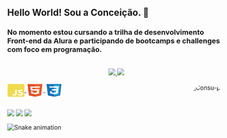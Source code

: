 ## Hello World! Sou a Conceição. 👋
### No momento estou cursando a trilha de desenvolvimento Front-end da Alura e participando de bootcamps e challenges com foco em programação.
<br>
<div align="center">
  <a href="https://github.com/conceicao-peres">
  <img height="180em" src="https://github-readme-stats.vercel.app/api?username=conceicao-peres&show_icons=true&theme=Light_high_contrast&include_all_commits=true&count_private=true"/>
  <img height="180em" src="https://github-readme-stats.vercel.app/api/top-langs/?username=conceicao-peres&layout=compact&langs_count=7&theme=Light_high_contrast"/>
</div>

  <div style="display: inline_block"><br>
  <img align="center" alt="Consu-Js" height="30" width="40" src="https://raw.githubusercontent.com/devicons/devicon/master/icons/javascript/javascript-plain.svg">
  <img align="center" alt="Consu-HTML" height="30" width="40" src="https://raw.githubusercontent.com/devicons/devicon/master/icons/html5/html5-original.svg">
  <img align="center" alt="Consu-CSS" height="30" width="40" src="https://raw.githubusercontent.com/devicons/devicon/master/icons/css3/css3-original.svg">
  <img align="right" alt="Consu-pic" height="150" style="border-radius:50px;" src="https://c.tenor.com/w3APLkMuTX0AAAAC/computer-work.gif">
</div>
  
   ##

  <div> 
  
  <a href="https://www.linkedin.com/in/conceicao-peres-da-silva" target="_blank"><img src="https://img.shields.io/badge/-LinkedIn-%230077B5?style=for-the-badge&logo=linkedin&logoColor=white" target="_blank"></a> 
  <a href="https://www.github.com/conceicao-peres" target="_blank"><img src="https://img.shields.io/badge/GitHub-100000?style=for-the-badge&logo=github&logoColor=white" target="_blank"></a> 
  <a href = "mailto:conceicao-peres@hotmail.com"><img src="https://img.shields.io/badge/Microsoft_Outlook-0078D4?style=for-the-badge&logo=microsoft-outlook&logoColor=white" target="_blank"></a>

   ![Snake animation](https://github.com/conceicao-peres/conceicao-peres/blob/output/github-contribution-grid-snake.svg)

 
</div>
